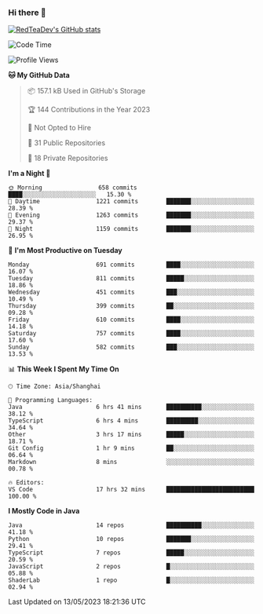 ### Hi there 👋

<!--
**RedTeaDev/RedTeaDev** is a ✨ _special_ ✨ repository because its `README.md` (this file) appears on your GitHub profile.

Here are some ideas to get you started:

- 🔭 I’m currently working on ...
- 🌱 I’m currently learning ...
- 👯 I’m looking to collaborate on ...
- 🤔 I’m looking for help with ...
- 💬 Ask me about ...
- 📫 How to reach me: ...
- 😄 Pronouns: ...
- ⚡ Fun fact: ...
-->

<!--
[![wakatime](https://wakatime.com/badge/user/6b101ed0-04c0-4490-9283-eb61f2efff96.svg)](https://wakatime.com/@6b101ed0-04c0-4490-9283-eb61f2efff96)
!-->

[![RedTeaDev's GitHub stats](https://github-readme-stats.vercel.app/api?username=RedTeaDev)](https://github.com/anuraghazra/github-readme-stats)
<!--
[![willianrod's wakatime stats](https://github-readme-stats.vercel.app/api/wakatime?username=RedTeaDev)](https://github.com/anuraghazra/github-readme-stats)
!-->
<!--START_SECTION:waka-->
![Code Time](http://img.shields.io/badge/Code%20Time-1%2C402%20hrs%2033%20mins-blue)

![Profile Views](http://img.shields.io/badge/Profile%20Views-1-blue)

**🐱 My GitHub Data** 

> 📦 157.1 kB Used in GitHub's Storage 
 > 
> 🏆 144 Contributions in the Year 2023
 > 
> 🚫 Not Opted to Hire
 > 
> 📜 31 Public Repositories 
 > 
> 🔑 18 Private Repositories 
 > 
**I'm a Night 🦉** 

```text
🌞 Morning                658 commits         ████░░░░░░░░░░░░░░░░░░░░░   15.30 % 
🌆 Daytime                1221 commits        ███████░░░░░░░░░░░░░░░░░░   28.39 % 
🌃 Evening                1263 commits        ███████░░░░░░░░░░░░░░░░░░   29.37 % 
🌙 Night                  1159 commits        ███████░░░░░░░░░░░░░░░░░░   26.95 % 
```
📅 **I'm Most Productive on Tuesday** 

```text
Monday                   691 commits         ████░░░░░░░░░░░░░░░░░░░░░   16.07 % 
Tuesday                  811 commits         █████░░░░░░░░░░░░░░░░░░░░   18.86 % 
Wednesday                451 commits         ███░░░░░░░░░░░░░░░░░░░░░░   10.49 % 
Thursday                 399 commits         ██░░░░░░░░░░░░░░░░░░░░░░░   09.28 % 
Friday                   610 commits         ████░░░░░░░░░░░░░░░░░░░░░   14.18 % 
Saturday                 757 commits         ████░░░░░░░░░░░░░░░░░░░░░   17.60 % 
Sunday                   582 commits         ███░░░░░░░░░░░░░░░░░░░░░░   13.53 % 
```


📊 **This Week I Spent My Time On** 

```text
🕑︎ Time Zone: Asia/Shanghai

💬 Programming Languages: 
Java                     6 hrs 41 mins       ██████████░░░░░░░░░░░░░░░   38.12 % 
TypeScript               6 hrs 4 mins        █████████░░░░░░░░░░░░░░░░   34.64 % 
Other                    3 hrs 17 mins       █████░░░░░░░░░░░░░░░░░░░░   18.71 % 
Git Config               1 hr 9 mins         ██░░░░░░░░░░░░░░░░░░░░░░░   06.64 % 
Markdown                 8 mins              ░░░░░░░░░░░░░░░░░░░░░░░░░   00.78 % 

🔥 Editors: 
VS Code                  17 hrs 32 mins      █████████████████████████   100.00 % 
```

**I Mostly Code in Java** 

```text
Java                     14 repos            ██████████░░░░░░░░░░░░░░░   41.18 % 
Python                   10 repos            ███████░░░░░░░░░░░░░░░░░░   29.41 % 
TypeScript               7 repos             █████░░░░░░░░░░░░░░░░░░░░   20.59 % 
JavaScript               2 repos             █░░░░░░░░░░░░░░░░░░░░░░░░   05.88 % 
ShaderLab                1 repo              █░░░░░░░░░░░░░░░░░░░░░░░░   02.94 % 
```




 Last Updated on 13/05/2023 18:21:36 UTC
<!--END_SECTION:waka-->


